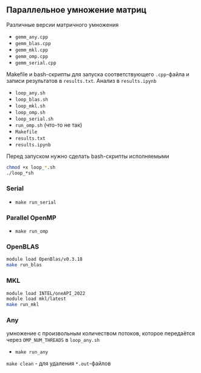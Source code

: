## Параллельное умножение матриц

Различные версии матричного умножения

- `gemm_any.cpp`
- `gemm_blas.cpp`
- `gemm_mkl.cpp`
- `gemm_omp.cpp`
- `gemm_serial.cpp`

Makefile и bash-скрипты для запуска соответствующего `.cpp`-файла и записи результатов в `results.txt`. Анализ в `results.ipynb`

- `loop_any.sh`
- `loop_blas.sh`
- `loop_mkl.sh`
- `loop_omp.sh`
- `loop_serial.sh`
- `run_omp.sh` (что-то не так)
- `Makefile` 
- `results.txt`
- `results.ipynb`

Перед запуском нужно сделать bash-скрипты исполняемыми
```bash
chmod +x loop_*.sh
./loop_*sh
```

### Serial

- `make run_serial`

### Parallel OpenMP

- `make run_omp`

### OpenBLAS
```bash
module load OpenBlas/v0.3.18
make run_blas
```

### MKL
```bash
module load INTEL/oneAPI_2022
module load mkl/latest
make run_mkl
```

### Any

умножение с произвольным количеством потоков, которое передаётся через `OMP_NUM_THREADS` в `loop_any.sh`
- `make run_any`


`make clean` - для удаления `*.out`-файлов
